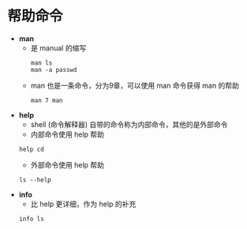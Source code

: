 # 帮助命令
* __man__ 
  * 是 manual 的缩写
    ```
    man ls
    man -a passwd
    ```
  * man 也是一条命令，分为9章，可以使用 man 命令获得 man 的帮助
    ```
    man 7 man 
    ```
* __help__
    * shell (命令解释器) 自带的命令称为内部命令，其他的是外部命令
    * 内部命令使用 help 帮助
    ```
    help cd
    ```
    * 外部命令使用 help 帮助
    ```
    ls --help
    ```
* __info__
    * 比 help 更详细，作为 help 的补充
    ```
    info ls
    ```
  

